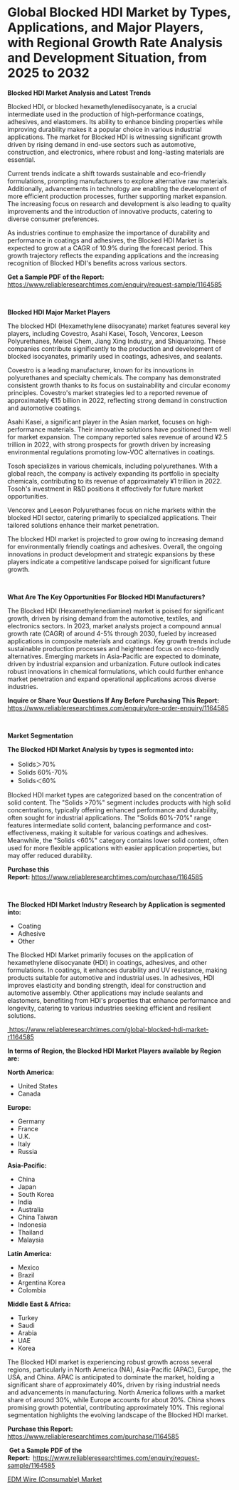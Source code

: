 <p><h1>Global Blocked HDI Market by Types, Applications, and Major Players, with Regional Growth Rate Analysis and Development Situation, from 2025 to 2032</h1></p><p><strong>Blocked HDI Market Analysis and Latest Trends</strong></p>
<p><p>Blocked HDI, or blocked hexamethylenediisocyanate, is a crucial intermediate used in the production of high-performance coatings, adhesives, and elastomers. Its ability to enhance binding properties while improving durability makes it a popular choice in various industrial applications. The market for Blocked HDI is witnessing significant growth driven by rising demand in end-use sectors such as automotive, construction, and electronics, where robust and long-lasting materials are essential.</p><p>Current trends indicate a shift towards sustainable and eco-friendly formulations, prompting manufacturers to explore alternative raw materials. Additionally, advancements in technology are enabling the development of more efficient production processes, further supporting market expansion. The increasing focus on research and development is also leading to quality improvements and the introduction of innovative products, catering to diverse consumer preferences.</p><p>As industries continue to emphasize the importance of durability and performance in coatings and adhesives, the Blocked HDI Market is expected to grow at a CAGR of 10.9% during the forecast period. This growth trajectory reflects the expanding applications and the increasing recognition of Blocked HDI's benefits across various sectors.</p></p>
<p><strong>Get a Sample PDF of the Report:&nbsp;</strong> <a href="https://www.reliableresearchtimes.com/enquiry/request-sample/1164585?utm_campaign=2189&utm_medium=2&utm_source=Github&utm_content=ia&utm_term=02022025&utm_id=blocked-hdi">https://www.reliableresearchtimes.com/enquiry/request-sample/1164585</a></p>
<p>&nbsp;</p>
<p><strong>Blocked HDI Major Market Players</strong></p>
<p><p>The blocked HDI (Hexamethylene diisocyanate) market features several key players, including Covestro, Asahi Kasei, Tosoh, Vencorex, Leeson Polyurethanes, Meisei Chem, Jiang Xing Industry, and Shiquanxing. These companies contribute significantly to the production and development of blocked isocyanates, primarily used in coatings, adhesives, and sealants.</p><p>Covestro is a leading manufacturer, known for its innovations in polyurethanes and specialty chemicals. The company has demonstrated consistent growth thanks to its focus on sustainability and circular economy principles. Covestro's market strategies led to a reported revenue of approximately €15 billion in 2022, reflecting strong demand in construction and automotive coatings.</p><p>Asahi Kasei, a significant player in the Asian market, focuses on high-performance materials. Their innovative solutions have positioned them well for market expansion. The company reported sales revenue of around ¥2.5 trillion in 2022, with strong prospects for growth driven by increasing environmental regulations promoting low-VOC alternatives in coatings.</p><p>Tosoh specializes in various chemicals, including polyurethanes. With a global reach, the company is actively expanding its portfolio in specialty chemicals, contributing to its revenue of approximately ¥1 trillion in 2022. Tosoh's investment in R&D positions it effectively for future market opportunities.</p><p>Vencorex and Leeson Polyurethanes focus on niche markets within the blocked HDI sector, catering primarily to specialized applications. Their tailored solutions enhance their market penetration.</p><p>The blocked HDI market is projected to grow owing to increasing demand for environmentally friendly coatings and adhesives. Overall, the ongoing innovations in product development and strategic expansions by these players indicate a competitive landscape poised for significant future growth.</p></p>
<p>&nbsp;</p>
<p><strong>What Are The Key Opportunities For Blocked HDI Manufacturers?</strong></p>
<p><p>The Blocked HDI (Hexamethylenediamine) market is poised for significant growth, driven by rising demand from the automotive, textiles, and electronics sectors. In 2023, market analysts project a compound annual growth rate (CAGR) of around 4-5% through 2030, fueled by increased applications in composite materials and coatings. Key growth trends include sustainable production processes and heightened focus on eco-friendly alternatives. Emerging markets in Asia-Pacific are expected to dominate, driven by industrial expansion and urbanization. Future outlook indicates robust innovations in chemical formulations, which could further enhance market penetration and expand operational applications across diverse industries.</p></p>
<p><strong>Inquire or Share Your Questions If Any Before Purchasing This Report:</strong> <a href="https://www.reliableresearchtimes.com/enquiry/pre-order-enquiry/1164585?utm_campaign=2189&utm_medium=2&utm_source=Github&utm_content=ia&utm_term=02022025&utm_id=blocked-hdi">https://www.reliableresearchtimes.com/enquiry/pre-order-enquiry/1164585</a></p>
<p>&nbsp;</p>
<p><strong>Market Segmentation</strong></p>
<p><strong>The Blocked HDI Market Analysis by types is segmented into:</strong></p>
<p><ul><li>Solids＞70%</li><li>Solids 60%-70%</li><li>Solids＜60%</li></ul></p>
<p><p>Blocked HDI market types are categorized based on the concentration of solid content. The "Solids >70%" segment includes products with high solid concentrations, typically offering enhanced performance and durability, often sought for industrial applications. The "Solids 60%-70%" range features intermediate solid content, balancing performance and cost-effectiveness, making it suitable for various coatings and adhesives. Meanwhile, the "Solids <60%" category contains lower solid content, often used for more flexible applications with easier application properties, but may offer reduced durability.</p></p>
<p><strong>Purchase this Report:&nbsp;</strong><a href="https://www.reliableresearchtimes.com/purchase/1164585?utm_campaign=2189&utm_medium=2&utm_source=Github&utm_content=ia&utm_term=02022025&utm_id=blocked-hdi">https://www.reliableresearchtimes.com/purchase/1164585</a></p>
<p>&nbsp;</p>
<p><strong>The Blocked HDI Market Industry Research by Application is segmented into:</strong></p>
<p><ul><li>Coating</li><li>Adhesive</li><li>Other</li></ul></p>
<p><p>The Blocked HDI Market primarily focuses on the application of hexamethylene diisocyanate (HDI) in coatings, adhesives, and other formulations. In coatings, it enhances durability and UV resistance, making products suitable for automotive and industrial uses. In adhesives, HDI improves elasticity and bonding strength, ideal for construction and automotive assembly. Other applications may include sealants and elastomers, benefiting from HDI's properties that enhance performance and longevity, catering to various industries seeking efficient and resilient solutions.</p></p>
<p><a href="https://www.reliableresearchtimes.com/global-blocked-hdi-market-r1164585?utm_campaign=2189&utm_medium=2&utm_source=Github&utm_content=ia&utm_term=02022025&utm_id=blocked-hdi">&nbsp;https://www.reliableresearchtimes.com/global-blocked-hdi-market-r1164585</a></p>
<p><strong>In terms of Region, the Blocked HDI Market Players available by Region are:</strong></p>
<p>
    <p> <strong> North America: </strong>
        <ul>
            <li>United States</li>
            <li>Canada</li>
        </ul>
        </p> 
    <p> <strong> Europe: </strong>
        <ul>
            <li>Germany</li>
            <li>France</li>
            <li>U.K.</li>
            <li>Italy</li>
            <li>Russia</li>
        </ul>
        </p> 
    <p> <strong> Asia-Pacific: </strong>
        <ul>
            <li>China</li>
            <li>Japan</li>
            <li>South Korea</li>
            <li>India</li>
            <li>Australia</li>
            <li>China Taiwan</li>
            <li>Indonesia</li>
            <li>Thailand</li>
            <li>Malaysia</li>
        </ul>
        </p> 
    <p> <strong> Latin America: </strong>
        <ul>
            <li>Mexico</li>
            <li>Brazil</li>
            <li>Argentina Korea</li>
            <li>Colombia</li>
        </ul>
        </p> 
    <p> <strong> Middle East & Africa: </strong>
        <ul>
            <li>Turkey</li>
            <li>Saudi</li>
            <li>Arabia</li>
            <li>UAE</li>
            <li>Korea</li>
        </ul>
    </p>
    </p>
<p><p>The Blocked HDI market is experiencing robust growth across several regions, particularly in North America (NA), Asia-Pacific (APAC), Europe, the USA, and China. APAC is anticipated to dominate the market, holding a significant share of approximately 40%, driven by rising industrial needs and advancements in manufacturing. North America follows with a market share of around 30%, while Europe accounts for about 20%. China shows promising growth potential, contributing approximately 10%. This regional segmentation highlights the evolving landscape of the Blocked HDI market.</p></p>
<p><strong>Purchase this Report: </strong><a href="https://www.reliableresearchtimes.com/purchase/1164585?utm_campaign=2189&utm_medium=2&utm_source=Github&utm_content=ia&utm_term=02022025&utm_id=blocked-hdi">https://www.reliableresearchtimes.com/purchase/1164585</a></p>
<p>&nbsp;<strong>Get a Sample PDF of the Report:&nbsp;&nbsp;</strong><a href="https://www.reliableresearchtimes.com/enquiry/request-sample/1164585?utm_campaign=2189&utm_medium=2&utm_source=Github&utm_content=ia&utm_term=02022025&utm_id=blocked-hdi">https://www.reliableresearchtimes.com/enquiry/request-sample/1164585</a></p>
<p><strong></strong></p>
<p><p><a href="https://github.com/NargisHussain75/Market-Research-Report-List-1/blob/main/edm-wire-consumable-market.md?utm_campaign=2189&utm_medium=2&utm_source=Github&utm_content=ia&utm_term=02022025&utm_id=blocked-hdi">EDM Wire (Consumable) Market</a></p></p>